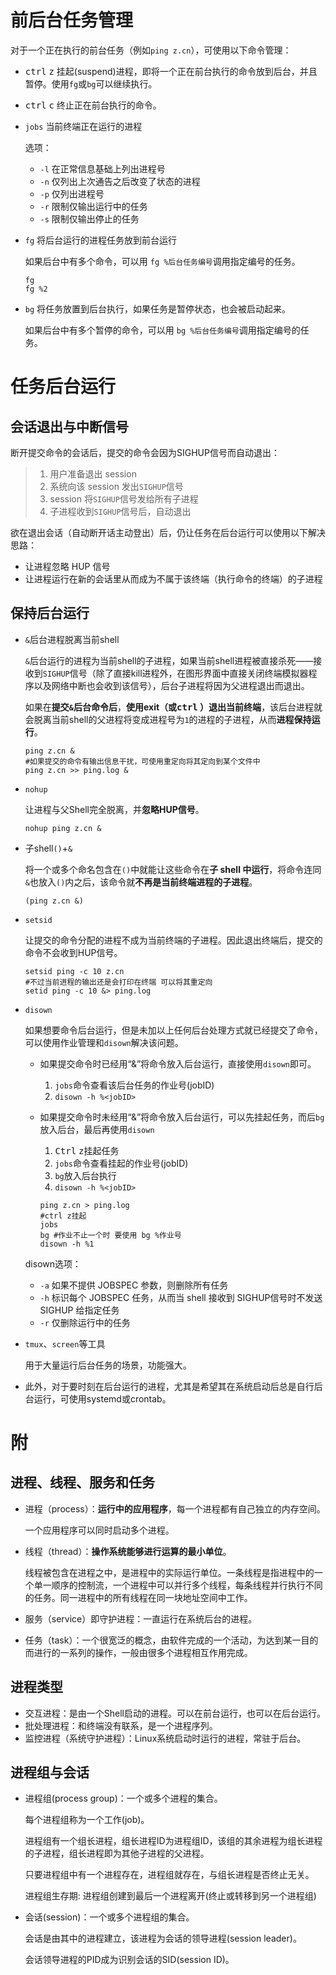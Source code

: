 # 前后台任务管理

对于一个正在执行的前台任务（例如`ping z.cn`），可使用以下命令管理：

- <kbd>ctrl</kbd> <kbd>z</kbd>  挂起(suspend)进程，即将一个正在前台执行的命令放到后台，并且暂停。使用`fg`或`bg`可以继续执行。

- <kbd>ctrl</kbd> <kbd>c</kbd>  终止正在前台执行的命令。

- `jobs`  当前终端正在运行的进程

  选项：

  -  `-l`	在正常信息基础上列出进程号
  - `-n`	仅列出上次通告之后改变了状态的进程
  - `-p`	仅列出进程号
  - `-r`	限制仅输出运行中的任务
  - `-s`	限制仅输出停止的任务

- `fg`  将后台运行的进程任务放到前台运行

  如果后台中有多个命令，可以用 `fg %后台任务编号`调用指定编号的任务。

  ```shell
  fg
  fg %2
  ```

- `bg`  将任务放置到后台执行，如果任务是暂停状态，也会被启动起来。

  如果后台中有多个暂停的命令，可以用 `bg %后台任务编号`调用指定编号的任务。

# 任务后台运行

## 会话退出与中断信号

断开提交命令的会话后，提交的命令会因为SIGHUP信号而自动退出：

> 1. 用户准备退出 session
> 2. 系统向该 session 发出`SIGHUP`信号
> 3. session 将`SIGHUP`信号发给所有子进程
> 4. 子进程收到`SIGHUP`信号后，自动退出

欲在退出会话（自动断开话主动登出）后，仍让任务在后台运行可以使用以下解决思路：

- 让进程忽略 HUP 信号
- 让进程运行在新的会话里从而成为不属于该终端（执行命令的终端）的子进程

## 保持后台运行

- `&`后台进程脱离当前shell

  `&`后台运行的进程为当前shell的子进程，如果当前shell进程被直接杀死——接收到`SIGHUP`信号（除了直接kill进程外，在图形界面中直接关闭终端模拟器程序以及网络中断也会收到该信号），后台子进程将因为父进程退出而退出。

  如果在**提交`&`后台命令后**，**使用exit（或<kbd>ctrl</kbd>  ）退出当前终端**，该后台进程就会脱离当前shell的父进程将变成进程号为`1`的进程的子进程，从而**进程保持运行**。

  ```shell
  ping z.cn &
  #如果提交的命令有输出信息干扰，可使用重定向将其定向到某个文件中
  ping z.cn >> ping.log &
  ```

- `nohup`

  让进程与父Shell完全脱离，并**忽略HUP信号**。

  ```shell
  nohup ping z.cn &
  ```

- 子shell`()`+`&`

  将一个或多个命名包含在`()`中就能让这些命令在**子 shell 中运行**，将命令连同`&`也放入`()`内之后，该命令就**不再是当前终端进程的子进程**。

  ```shell
  (ping z.cn &)
  ```

- `setsid`

  让提交的命令分配的进程不成为当前终端的子进程。因此退出终端后，提交的命令不会收到HUP信号。

  ```shell
  setsid ping -c 10 z.cn
  #不过当前进程的输出还是会打印在终端 可以将其重定向
  setid ping -c 10 &> ping.log
  ```

- `disown`

  如果想要命令后台运行，但是未加以上任何后台处理方式就已经提交了命令，可以使用作业管理和`disown`解决该问题。

  

  - 如果提交命令时已经用“&”将命令放入后台运行，直接使用`disown`即可。

    1. `jobs`命令查看该后台任务的作业号(jobID)
    2. `disown -h %<jobID>`

  - 如果提交命令时未经用“&”将命令放入后台运行，可以先挂起任务，而后`bg`放入后台，最后再使用`disown`

    1. <kbd>Ctrl</kbd> <kbd>z</kbd>挂起任务
    2. `jobs`命令查看挂起的作业号(jobID)
    3. `bg`放入后台执行
    4. `disown -h %<jobID>`

    ```shell
    ping z.cn > ping.log
    #ctrl z挂起
    jobs
    bg #作业不止一个时 要使用 bg %作业号
    disown -h %1
    ```

  disown选项：

  - `-a`	如果不提供 JOBSPEC 参数，则删除所有任务
  - `-h`	标识每个 JOBSPEC 任务，从而当 shell 接收到 SIGHUP信号时不发送 SIGHUP 给指定任务
  - `-r`	仅删除运行中的任务

- `tmux`、`screen`等工具

  用于大量运行后台任务的场景，功能强大。

- 此外，对于要时刻在后台运行的进程，尤其是希望其在系统启动后总是自行后台运行，可使用systemd或crontab。

# 附

## 进程、线程、服务和任务

- 进程（process）：**运行中的应用程序**，每一个进程都有自己独立的内存空间。

  一个应用程序可以同时启动多个进程。

- 线程（thread）：**操作系统能够进行运算的最小单位**。

  线程被包含在进程之中，是进程中的实际运行单位。一条线程是指进程中的一个单一顺序的控制流，一个进程中可以并行多个线程，每条线程并行执行不同的任务。同一进程中的所有线程在同一块地址空间中工作。

- 服务（service）即守护进程：一直运行在系统后台的进程。

- 任务（task）：一个很宽泛的概念，由软件完成的一个活动，为达到某一目的而进行的一系列的操作，一般由很多个进程相互作用完成。

## 进程类型

- 交互进程：是由一个Shell启动的进程。可以在前台运行，也可以在后台运行。
- 批处理进程：和终端没有联系，是一个进程序列。
- 监控进程（系统守护进程）：Linux系统启动时运行的进程，常驻于后台。

## 进程组与会话

- 进程组(process group)：一个或多个进程的集合。

  每个进程组称为一个工作(job)。

  进程组有一个组长进程，组长进程ID为进程组ID，该组的其余进程为组长进程的子进程，组长进程即为其他子进程的父进程。

  只要进程组中有一个进程存在，进程组就存在，与组长进程是否终止无关。

  进程组生存期: 进程组创建到最后一个进程离开(终止或转移到另一个进程组)

- 会话(session)：一个或多个进程组的集合。

  会话是由其中的进程建立，该进程为会话的领导进程(session leader)。

  会话领导进程的PID成为识别会话的SID(session ID)。

